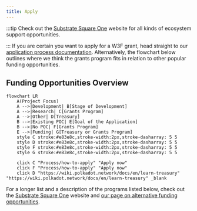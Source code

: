 ```yaml
---
title: Apply
---
```


:::tip
Check out the [Substrate Square One](https://substrate.io/ecosystem/square-one/) website for all kinds of ecosystem support opportunities. 

:::
If you are certain you want to apply for a W3F grant, head straight to our [application process documentation](Process/how-to-apply.md). Alternatively, the flowchart below outlines where we think the grants program fits in relation to other popular funding opportunities.

## Funding Opportunities Overview

```mermaid
flowchart LR
    A(Project Focus)
    A -->|Development| B[Stage of Development]
    A -->|Research| C[Grants Program]
    A -->|Other| D[Treasury]
    B -->|Existing POC| E[Goal of the Application]
    B -->|No POC| F[Grants Program]
    E -->|Funding| G[Treasury or Grants Program]
    style C stroke:#e83e8c,stroke-width:2px,stroke-dasharray: 5 5
    style D stroke:#e83e8c,stroke-width:2px,stroke-dasharray: 5 5
    style F stroke:#e83e8c,stroke-width:2px,stroke-dasharray: 5 5
    style G stroke:#e83e8c,stroke-width:2px,stroke-dasharray: 5 5
    
    click C "Process/how-to-apply" "Apply now"
    click F "Process/how-to-apply" "Apply now"
    click D "https://wiki.polkadot.network/docs/en/learn-treasury" "https://wiki.polkadot.network/docs/en/learn-treasury" _blank
```

For a longer list and a description of the programs listed below, check out the [Substrate Square One](https://substrate.io/ecosystem/square-one/) website and [our page on alternative funding opportunities](funding.md).
